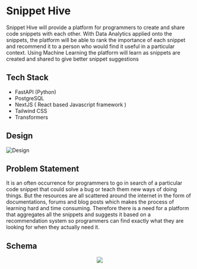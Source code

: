 # Snippet Hive


Snippet Hive will provide a platform for programmers to create and share code snippets
with each other. With Data Analytics applied onto the snippets, the platform will be able
to rank the importance of each snippet and recommend it to a person who would find it
useful in a particular context. Using Machine Learning the platform will learn as snippets
are created and shared to give better snippet suggestions



## Tech Stack



* FastAPI (Python)
* PostgreSQL
* NextJS ( React based Javascript framework )
* Tailwind CSS
* Transformers

## Design

![Design](https://i.ibb.co/FKYjNps/uio.png)


## Problem Statement

It is an often occurrence for programmers to go in search of a particular code snippet
that could solve a bug or teach them new ways of doing things. But the resources are all
scattered around the internet in the form of documentations, forums and blog posts
which makes the process of learning hard and time consuming. Therefore there is a need
for a platform that aggregates all the snippets and suggests it based on a
recommendation system so programmers can find exactly what they are looking for
when they actually need it.



## Schema
<p align="center">
  <img src="https://i.ibb.co/yPNnNgM/rr.png" />
</p>


